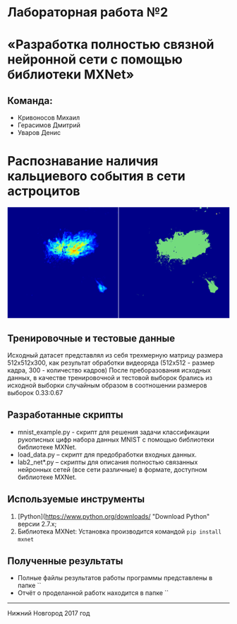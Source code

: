 # Лабораторная работа №2
# «Разработка полностью связной нейронной сети с помощью библиотеки MXNet»
## Команда:
* Кривоносов Михаил
* Герасимов Дмитрий
* Уваров Денис

# Распознавание наличия кальциевого события в сети астроцитов
![Пример входного потока (слева) и карта наличия кальциевого события, как результат работы (справа)](https://raw.githubusercontent.com/dimagerasimov/deep_learning/lab2/lab2/images/example.png)
## Тренировочные и тестовые данные
Исходный датасет представлял из себя трехмерную матрицу размера 512x512x300, как результат обработки видеоряда (512x512 - размер кадра, 300 - количество кадров)
После преборазования исходных данных, в качестве тренировочной и тестовой выборок брались из исходной выборки случайным образом в соотношении размеров выборок 0.33:0.67

## Разработанные скрипты
* mnist_example.py - скрипт для решения задачи классификации рукописных цифр набора данных MNIST с помощью библиотеки библиотеке MXNet.
* load_data.py – скрипт для предобработки входных данных.
* lab2_net*.py – скрипты для описания полностью связанных нейронных сетей (все сети различные) в формате, доступном библиотеке MXNet.


## Используемые инструменты
1. [Python](https://www.python.org/downloads/ "Download Python" версии 2.7.x;
2. Библиотека MXNet: Установка производится командой `pip install mxnet`

## Полученные результаты

* Полные файлы результатов работы программы представлены в папке ``
* Отчёт о проделанной работк находится в папке ``

---
Нижний Новгород 2017 год
